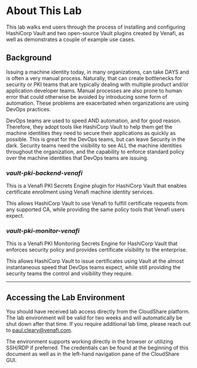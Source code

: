 # **About This Lab**

This lab walks end users through the process of installing and configuring HashiCorp Vault and two open-source Vault plugins created by Venafi, as well as demonstrates a couple of example use cases.

## **Background**

Issuing a machine identity today, in many organizations, can take DAYS and is often a very manual process. Naturally, that can create bottlenecks for security or PKI teams that are typically dealing with multiple product and/or application developer teams. Manual processes are also prone to human error that could otherwise be avoided by introducing some form of automation. These problems are exacerbated when organizations are using DevOps practices.

DevOps teams are used to speed AND automation, and for good reason. Therefore, they adopt tools like HashiCorp Vault to help them get the machine identities they need to secure their applications as quickly as possible. This is great for the DevOps teams, but can leave Security in the dark. Security teams need the visibility to see ALL the machine identities throughout the organization, and the capability to enforce standard policy over the machine identities that DevOps teams are issuing.

### ***vault-pki-backend-venafi***

This is a Venafi PKI Secrets Engine plugin for HashiCorp Vault that enables certificate enrollment using Venafi machine identity services.

This allows HashiCorp Vault to use Venafi to fulfill certificate requests from any supported CA, while providing the same policy tools that Venafi users expect.

### ***vault-pki-monitor-venafi***

This is a Venafi PKI Monitoring Secrets Engine for HashiCorp Vault that enforces security policy and provides certificate visibility to the enterprise.

This allows HashiCorp Vault to issue certificates using Vault at the almost instantaneous speed that DevOps teams expect, while still providing the security teams the control and visibility they require.

---

## **Accessing the Lab Environment**

You should have received lab access directly from the CloudShare platform. The lab environment will be valid for two weeks and will automatically be shut down after that time. If you require additional lab time, please reach out to paul.cleary@venafi.com.

The environment supports working directly in the browser or utilizing SSH/RDP if preferred. The credentials can be found at the beginning of this document as well as in the left-hand navigation pane of the CloudShare GUI.
